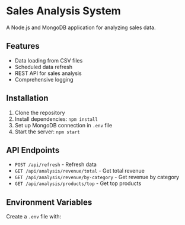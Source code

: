 # Sales Analysis System

A Node.js and MongoDB application for analyzing sales data.

## Features

- Data loading from CSV files
- Scheduled data refresh
- REST API for sales analysis
- Comprehensive logging

## Installation

1. Clone the repository
2. Install dependencies: `npm install`
3. Set up MongoDB connection in `.env` file
4. Start the server: `npm start`

## API Endpoints

- `POST /api/refresh` - Refresh data
- `GET /api/analysis/revenue/total` - Get total revenue
- `GET /api/analysis/revenue/by-category` - Get revenue by category
- `GET /api/analysis/products/top` - Get top products

## Environment Variables

Create a `.env` file with:
